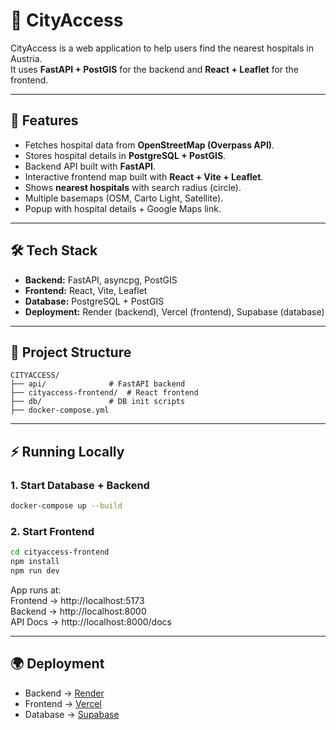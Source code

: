 # 🏥 CityAccess

CityAccess is a web application to help users find the nearest hospitals in Austria.  
It uses **FastAPI + PostGIS** for the backend and **React + Leaflet** for the frontend.

---

## 🚀 Features
- Fetches hospital data from **OpenStreetMap (Overpass API)**.
- Stores hospital details in **PostgreSQL + PostGIS**.
- Backend API built with **FastAPI**.
- Interactive frontend map built with **React + Vite + Leaflet**.
- Shows **nearest hospitals** with search radius (circle).
- Multiple basemaps (OSM, Carto Light, Satellite).
- Popup with hospital details + Google Maps link.

---

## 🛠️ Tech Stack
- **Backend:** FastAPI, asyncpg, PostGIS
- **Frontend:** React, Vite, Leaflet
- **Database:** PostgreSQL + PostGIS
- **Deployment:** Render (backend), Vercel (frontend), Supabase (database)

---

## 📂 Project Structure
```
CITYACCESS/
├── api/              # FastAPI backend
├── cityaccess-frontend/  # React frontend
├── db/               # DB init scripts
├── docker-compose.yml
```

---

## ⚡ Running Locally

### 1. Start Database + Backend
```bash
docker-compose up --build
```

### 2. Start Frontend
```bash
cd cityaccess-frontend
npm install
npm run dev
```

App runs at:  
Frontend → http://localhost:5173  
Backend → http://localhost:8000  
API Docs → http://localhost:8000/docs

---

## 🌍 Deployment
- Backend → [Render](https://render.com/)  
- Frontend → [Vercel](https://vercel.com/)  
- Database → [Supabase](https://supabase.com/)  
